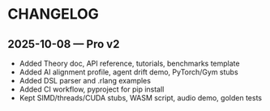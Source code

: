 # CHANGELOG
## 2025-10-08 — Pro v2
- Added Theory doc, API reference, tutorials, benchmarks template
- Added AI alignment profile, agent drift demo, PyTorch/Gym stubs
- Added DSL parser and .rlang examples
- Added CI workflow, pyproject for pip install
- Kept SIMD/threads/CUDA stubs, WASM script, audio demo, golden tests

